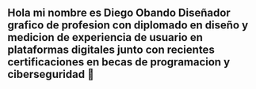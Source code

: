 ## Hola mi nombre es Diego Obando Diseñador grafico de profesion con diplomado en diseño y medicion de experiencia de usuario en plataformas digitales junto con recientes certificaciones en becas de programacion y ciberseguridad 👋

<!--
**Achtariel/achtariel** is a ✨ _special_ ✨ repository because its `README.md` (this file) appears on your GitHub profile.

Here are some ideas to get you started:

- 🔭 I’m currently working on ...
- 🌱 I’m currently learning ...
- 👯 I’m looking to collaborate on ...
- 🤔 I’m looking for help with ...
- 💬 Ask me about ...
- 📫 How to reach me: ...
- 😄 Pronouns: ...
- ⚡ Fun fact: ...
-->
